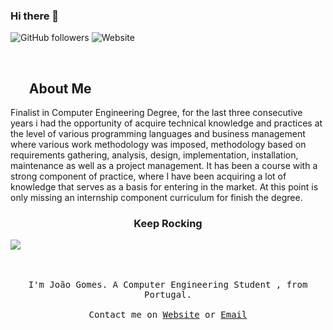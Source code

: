 ### Hi there 👋

![GitHub followers](https://img.shields.io/github/followers/Joaosilgo?style=social)
![Website](https://img.shields.io/website?down_message=offline&style=plastic&up_color=%23331a00&up_message=online&url=https://joaosilgo.github.io/joaogomes/)



</br>

## &nbsp; &nbsp; &nbsp; **About Me**

Finalist in Computer Engineering Degree, for the last three consecutive years i had the opportunity of acquire technical knowledge and practices at the level of various programming languages ​​and business management where various work methodology was imposed, methodology based on requirements gathering, analysis, design, implementation, installation, maintenance as well as a project management. It has been a course with a strong component of practice, where I have been acquiring a lot of knowledge that serves as a basis for entering in the market. At this point is only missing an internship component curriculum for finish the degree.


### <p align="center">**Keep Rocking**  </p>




<img align="center" src="https://github-readme-stats.vercel.app/api?username=Joaosilgo&show_icons=true&hide_border=true&icon_color=2e2e1f&text_color=2e2e1f&title_color=2e2e1f" >



<p align="center">
  <br><br>
  <samp>
                                I'm João Gomes. A Computer Engineering Student , from  Portugal.  
     <br><br>Contact me on <a href="https://joaosilgo.github.io/joaogomes/">Website</a> or <a href="mailto:joaosilgo96@gmail.com">Email</a>
  </samp>
</p>


<!--
**Joaosilgo/Joaosilgo** is a ✨ _special_ ✨ repository because its `README.md` (this file) appears on your GitHub profile.

Here are some ideas to get you started:

- 🔭 I’m currently working on ...
- 🌱 I’m currently learning ...
- 👯 I’m looking to collaborate on ...
- 🤔 I’m looking for help with ...
- 💬 Ask me about ...
- 📫 How to reach me: ...
- 😄 Pronouns: ...
- ⚡ Fun fact: ...
-->
